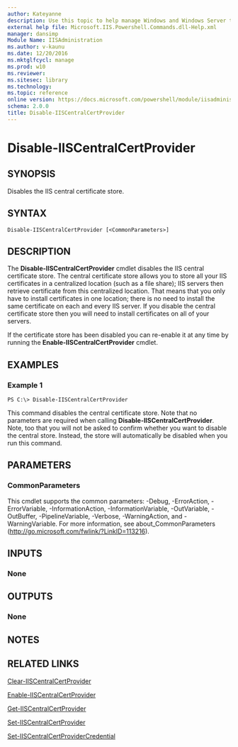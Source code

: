 ```yaml
---
author: Kateyanne
description: Use this topic to help manage Windows and Windows Server technologies with Windows PowerShell.
external help file: Microsoft.IIS.Powershell.Commands.dll-Help.xml
manager: dansimp
Module Name: IISAdministration
ms.author: v-kaunu
ms.date: 12/20/2016
ms.mktglfcycl: manage
ms.prod: w10
ms.reviewer: 
ms.sitesec: library
ms.technology: 
ms.topic: reference
online version: https://docs.microsoft.com/powershell/module/iisadministration/disable-iiscentralcertprovider?view=windowsserver2019-ps&wt.mc_id=ps-gethelp
schema: 2.0.0
title: Disable-IISCentralCertProvider
---
```


# Disable-IISCentralCertProvider

## SYNOPSIS
Disables the IIS central certificate store.

## SYNTAX

```
Disable-IISCentralCertProvider [<CommonParameters>]
```

## DESCRIPTION
The **Disable-IISCentralCertProvider** cmdlet disables the IIS central certificate store.
The central certificate store allows you to store all your IIS certificates in a centralized location (such as a file share); IIS servers then retrieve certificate from this centralized location.
That means that you only have to install certificates in one location; there is no need to install the same certificate on each and every IIS server.
If you disable the central certificate store then you will need to install certificates on all of your servers.

If the certificate store has been disabled you can re-enable it at any time by running the **Enable-IISCentralCertProvider** cmdlet.

## EXAMPLES

### Example 1
```
PS C:\> Disable-IISCentralCertProvider
```

This command disables the central certificate store.
Note that no parameters are required when calling **Disable-IISCentralCertProvider**.
Note, too that you will not be asked to confirm whether you want to disable the central store.
Instead, the store will automatically be disabled when you run this command.

## PARAMETERS

### CommonParameters
This cmdlet supports the common parameters: -Debug, -ErrorAction, -ErrorVariable, -InformationAction, -InformationVariable, -OutVariable, -OutBuffer, -PipelineVariable, -Verbose, -WarningAction, and -WarningVariable. For more information, see about_CommonParameters (http://go.microsoft.com/fwlink/?LinkID=113216).

## INPUTS

### None

## OUTPUTS

### None

## NOTES

## RELATED LINKS

[Clear-IISCentralCertProvider](./Clear-IISCentralCertProvider.md)

[Enable-IISCentralCertProvider](./Enable-IISCentralCertProvider.md)

[Get-IISCentralCertProvider](./Get-IISCentralCertProvider.md)

[Set-IISCentralCertProvider](./Set-IISCentralCertProvider.md)

[Set-IISCentralCertProviderCredential](./Set-IISCentralCertProviderCredential.md)

